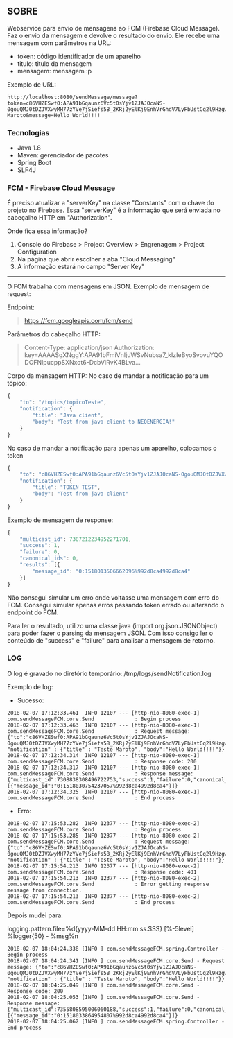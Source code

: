 ## SOBRE
Webservice para envio de mensagens ao FCM (Firebase Cloud Message). Faz o envio da mensagem e devolve o resultado do envio.
Ele recebe uma mensagem com parâmetros na URL:
* token: código identificador de um aparelho
* titulo: titulo da mensagem
* mensagem: mensagem :p

Exemplo de URL:

```
http://localhost:8080/sendMessage/message?token=c86VHZESwf0:APA91bGqaunz6Vc5t0sYjv1ZJAJOcaNS-0gouQMJ0tDZJVXwyMH77zYVe7jSiefs5B_2KRj2yElKj9EnhVrGhdV7LyFbUstCq2l9Hzgw6hek7WhX6EXRM9SRi4wsmax103e8KdyCVLVf&title=Teste Maroto&message=Hello World!!!!
```

### Tecnologias
* Java 1.8
* Maven: gerenciador de pacotes
* Spring Boot
* SLF4J

### FCM - Firebase Cloud Message
É preciso atualizar a "serverKey" na classe "Constants" com o chave do projeto no Firebase. Essa "serverKey" é a informação que será enviada no cabeçalho HTTP em "Authorization".

Onde fica essa informação?
1. Console do Firebase > Project Overview > Engrenagem > Project Configuration
2. Na página que abrir escolher a aba "Cloud Messaging"
3. A informação estará no campo "Server Key"

___

O FCM trabalha com mensagens em JSON.
Exemplo de mensagem de request:

Endpoint:
> https://fcm.googleapis.com/fcm/send

Parâmetros do cabeçalho HTTP:
> Content-Type: application/json
> Authorization: key=AAAASgXNggY:APA91bFmiVnIjuWSvNubsa7_kIzIeByoSvovuYQODOFNlpucppSXNxot6-DcbViRvK4BLva...

Corpo da mensagem HTTP:
No caso de mandar a notificação para um tópico:

```javascript
{
    "to": "/topics/topicoTeste",
    "notification": {
        "title": "Java client",
        "body": "Test from java client to NEOENERGIA!"
    }
}
```

No caso de mandar a notificação para apenas um aparelho, colocamos o token

```javascript
{
    "to": "c86VHZESwf0:APA91bGqaunz6Vc5t0sYjv1ZJAJOcaNS-0gouQMJ0tDZJVXwyMH77zYVe7jSiefs5B_2KRj2yElKj9EnhVrGhdV7LyFbUstCq2l9Hzgw6hek7WhX6EXRM9SRi4wsmax103e8KdyCVLVf",
    "notification": {
        "title": "TOKEN TEST",
        "body": "Test from java client"
    }
}
```

Exemplo de mensagem de response:

```javascript
{
	"multicast_id": 7387212234952271701,
	"success": 1,
	"failure": 0,
	"canonical_ids": 0,
	"results": [{
		"message_id": "0:1518013506662096%992d8ca4992d8ca4"
	}]
}
```

Não consegui simular um erro onde voltasse uma mensagem com erro do FCM.
Consegui simular apenas erros passando token errado ou alterando o endpoint do FCM.

Para ler o resultado, utilizo uma classe java (import org.json.JSONObject) para poder fazer o parsing da mensagem JSON.
Com isso consigo ler o conteúdo de "success" e "failure" para analisar a mensagem de retorno.


### LOG
O log é gravado no diretório temporário:
/tmp/logs/sendNotification.log

Exemplo de log:

* Sucesso:

```
2018-02-07 17:12:33.461  INFO 12107 --- [http-nio-8080-exec-1] com.sendMessageFCM.core.Send             : Begin process
2018-02-07 17:12:33.463  INFO 12107 --- [http-nio-8080-exec-1] com.sendMessageFCM.core.Send             : Request message: {"to":"c86VHZESwf0:APA91bGqaunz6Vc5t0sYjv1ZJAJOcaNS-0gouQMJ0tDZJVXwyMH77zYVe7jSiefs5B_2KRj2yElKj9EnhVrGhdV7LyFbUstCq2l9Hzgw6hek7WhX6EXRM9SRi4wsmax103e8KdyCVLVf", "notification" : {"title" : "Teste Maroto", "body":"Hello World!!!!"}}
2018-02-07 17:12:34.314  INFO 12107 --- [http-nio-8080-exec-1] com.sendMessageFCM.core.Send             : Response code: 200
2018-02-07 17:12:34.317  INFO 12107 --- [http-nio-8080-exec-1] com.sendMessageFCM.core.Send             : Response message: {"multicast_id":7308838308496722753,"success":1,"failure":0,"canonical_ids":0,"results":[{"message_id":"0:1518030754237057%992d8ca4992d8ca4"}]}
2018-02-07 17:12:34.325  INFO 12107 --- [http-nio-8080-exec-1] com.sendMessageFCM.core.Send             : End process
```

* Erro:

```
2018-02-07 17:15:53.282  INFO 12377 --- [http-nio-8080-exec-2] com.sendMessageFCM.core.Send             : Begin process
2018-02-07 17:15:53.285  INFO 12377 --- [http-nio-8080-exec-2] com.sendMessageFCM.core.Send             : Request message: {"to":"c86VHZESwf0:APA91bGqaunz6Vc5t0sYjv1ZJAJOcaNS-0gouQMJ0tDZJVXwyMH77zYVe7jSiefs5B_2KRj2yElKj9EnhVrGhdV7LyFbUstCq2l9Hzgw6hek7WhX6EXRM9SRi4wsmax103e8KdyCVLVf", "notification" : {"title" : "Teste Maroto", "body":"Hello World!!!!"}}
2018-02-07 17:15:54.213  INFO 12377 --- [http-nio-8080-exec-2] com.sendMessageFCM.core.Send             : Response code: 401
2018-02-07 17:15:54.213  INFO 12377 --- [http-nio-8080-exec-2] com.sendMessageFCM.core.Send             : Error getting response message from connection.
2018-02-07 17:15:54.213  INFO 12377 --- [http-nio-8080-exec-2] com.sendMessageFCM.core.Send             : End process
```

Depois mudei para:

logging.pattern.file=%d{yyyy-MM-dd HH:mm:ss.SSS} [%-5level] %logger{50} - %msg%n

```
2018-02-07 18:04:24.338 [INFO ] com.sendMessageFCM.spring.Controller - Begin process
2018-02-07 18:04:24.341 [INFO ] com.sendMessageFCM.core.Send - Request message: {"to":"c86VHZESwf0:APA91bGqaunz6Vc5t0sYjv1ZJAJOcaNS-0gouQMJ0tDZJVXwyMH77zYVe7jSiefs5B_2KRj2yElKj9EnhVrGhdV7LyFbUstCq2l9Hzgw6hek7WhX6EXRM9SRi4wsmax103e8KdyCVLVf", "notification" : {"title" : "Teste Maroto", "body":"Hello World!!!!"}}
2018-02-07 18:04:25.049 [INFO ] com.sendMessageFCM.core.Send - Response code: 200
2018-02-07 18:04:25.053 [INFO ] com.sendMessageFCM.core.Send - Response message: {"multicast_id":7355808595006060188,"success":1,"failure":0,"canonical_ids":0,"results":[{"message_id":"0:1518033864954807%992d8ca4992d8ca4"}]}
2018-02-07 18:04:25.062 [INFO ] com.sendMessageFCM.spring.Controller - End process
```
